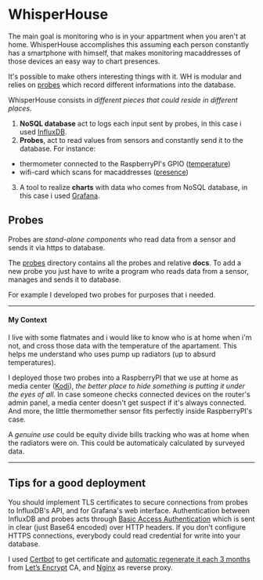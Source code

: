 # WhisperHouse

The main goal is monitoring who is in your appartment when you aren't at home.
WhisperHouse accomplishes this assuming each person constantly has a smartphone with himself, that makes monitoring macaddresses of those devices an easy way to chart presences.

It's possible to make others interesting things with it. WH is modular and relies on [probes](#probes) which record different informations into the database.

WhisperHouse consists in *different pieces that could reside in different places*.
 1. **NoSQL database** act to logs each input sent by probes, in this case i used [InfluxDB](https://github.com/influxdata/influxdb).
 2. **Probes**, act to read values from sensors and constantly send it to the database. For instance:
  * thermometer connected to the RaspberryPI's GPIO ([temperature](/temperature))
  * wifi-card which scans for macaddresses ([presence](/presence))
 3. A tool to realize **charts** with data who comes from NoSQL database, in this case i used [Grafana](https://github.com/grafana/grafana).

## Probes

Probes are *stand-alone components* who read data from a sensor and sends it via https to database.

The [probes](/probes) directory contains all the probes and relative **docs**.
To add a new probe you just have to write a program who reads data from a sensor, manages and sends it to database.

For example I developed two probes for purposes that i needed.

---
#### My Context
I live with some flatmates and i would like to know who is at home when i'm not, and cross those data with the temperature of the apartament. This helps me understand who uses  pump up radiators (up to absurd temperatures).

I deployed those two probes into a RaspberryPI that we use at home as media center ([Kodi](https://kodi.tv)), *the better place to hide something is putting it under the eyes of all*. In case someone checks connected devices on the router's admin panel, a media center doesn't get suspect if it's always connected. And more, the little thermomether sensor fits perfectly inside RaspberryPI's case.

A *genuine use* could be equity divide bills tracking who was at home when the radiators were on. This could be automaticaly calculated by surveyed data.

---
## Tips for a good deployment

You should implement TLS certificates to secure connections from probes to InfluxDB's API, and for Grafana's web interface.
Authentication between InfluxDB and probes acts through [Basic Access Authentication](https://en.wikipedia.org/wiki/Basic_access_authentication) which is sent in clear (just Base64 encoded) over HTTP headers.
If you don't configure HTTPS connections, everybody could read credential for write into your database.

I used [Certbot](https://github.com/certbot/certbot) to get certificate and [automatic regenerate it each 3 months](https://wiki.archlinux.org/index.php/Let%E2%80%99s_Encrypt#Automatic_renewal) from [Let’s Encrypt](https://letsencrypt.org) CA, and [Nginx](https://nginx.org) as reverse proxy.

